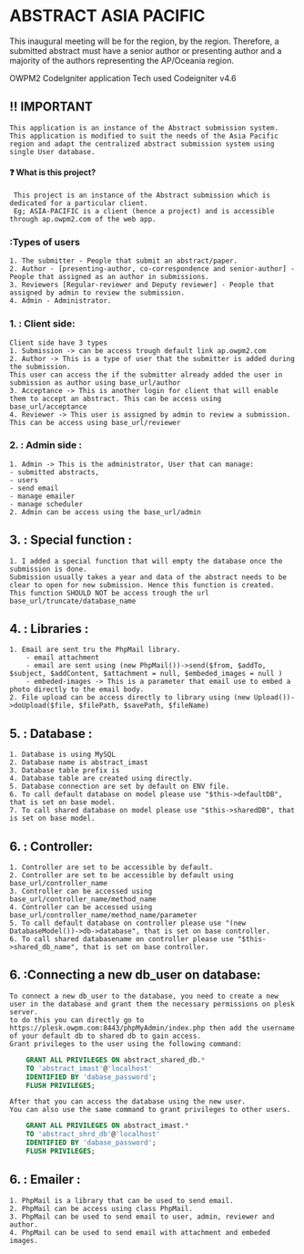 # ABSTRACT ASIA PACIFIC

This inaugural meeting will be for the region, by the region. 
Therefore, a submitted abstract must have a senior author or presenting author 
and a majority of the authors representing the AP/Oceania region.

OWPM2 CodeIgniter application
Tech used
Codeigniter v4.6

## :bangbang: IMPORTANT

    This application is an instance of the Abstract submission system.
    This application is modified to suit the needs of the Asia Pacific region and adapt the centralized abstract submission system using single User database.


#### :question: What is this project?
     This project is an instance of the Abstract submission which is dedicated for a particular client.
     Eg; ASIA-PACIFIC is a client (hence a project) and is accessible through ap.owpm2.com of the web app.

### :Types of users
    1. The submitter - People that submit an abstract/paper.
    2. Author - [presenting-author, co-correspondence and senior-author] -  People that assigned as an author in submissions. 
    3. Reviewers [Regular-reviewer and Deputy reviewer] - People that assigned by admin to review the submission.
    4. Admin - Administrator.

###  1. : Client side:
    Client side have 3 types
    1. Submission -> can be access trough default link ap.owpm2.com
    2. Author -> This is a type of user that the submitter is added during the submission. 
    This user can access the if the submitter already added the user in submission as author using base_url/author 
    3. Acceptance -> This is another login for client that will enable them to accept an abstract. This can be access using base_url/acceptance
    4. Reviewer -> This user is assigned by admin to review a submission. This can be access using base_url/reviewer

### 2. : Admin side :
    1. Admin -> This is the administrator, User that can manage:
    - submitted abstracts,
    - users
    - send email
    - manage emailer
    - manage scheduler
    2. Admin can be access using the base_url/admin


## 3. : Special function :
    1. I added a special function that will empty the database once the submission is done.
    Submission usually takes a year and data of the abstract needs to be clear to open for new submission. Hence this function is created.
    This function SHOULD NOT be access trough the url base_url/truncate/database_name

## 4. : Libraries :
    1. Email are sent tru the PhpMail library. 
        - email attachment
        - email are sent using (new PhpMail())->send($from, $addTo, $subject, $addContent, $attachment = null, $embeded_images = null )
        - embeded-images -> This is a parameter that email use to embed a photo directly to the email body.
    2. File upload can be access directly to library using (new Upload())->doUpload($file, $filePath, $savePath, $fileName)

## 5. : Database :
    1. Database is using MySQL
    2. Database name is abstract_imast
    3. Database table prefix is 
    4. Database table are created using directly.  
    5. Database connection are set by default on ENV file. 
    6. To call default database on model please use "$this->defaultDB", that is set on base model.
    7. To call shared database on model please use "$this->sharedDB", that is set on base model.

## 6. : Controller:
    1. Controller are set to be accessible by default.
    2. Controller are set to be accessible by default using base_url/controller_name
    3. Controller can be accessed using base_url/controller_name/method_name
    4. Controller can be accessed using base_url/controller_name/method_name/parameter
    5. To call default database on controller please use "(new DatabaseModel())->db->database", that is set on base controller.
    6. To call shared databasename on controller please use "$this->shared_db_name", that is set on base controller.
   
## 6. :Connecting a new db_user on database:
    To connect a new db_user to the database, you need to create a new user in the database and grant them the necessary permissions on plesk server.
    to do this you can directly go to https://plesk.owpm.com:8443/phpMyAdmin/index.php then add the username of your default db to shared db to gain access.
    Grant privileges to the user using the following command:
```sql
    GRANT ALL PRIVILEGES ON abstract_shared_db.*
    TO 'abstract_imast'@'localhost'
    IDENTIFIED BY 'dabase_password';
    FLUSH PRIVILEGES;
```
    After that you can access the database using the new user.
    You can also use the same command to grant privileges to other users.

```sql
    GRANT ALL PRIVILEGES ON abstract_imast.*
    TO 'abstract_shrd_db'@'localhost'
    IDENTIFIED BY 'dabase_password';
    FLUSH PRIVILEGES;
```


## 6. : Emailer :
    1. PhpMail is a library that can be used to send email.
    2. PhpMail can be access using class PhpMail.
    3. PhpMail can be used to send email to user, admin, reviewer and author.
    4. PhpMail can be used to send email with attachment and embeded images.

## 
    

